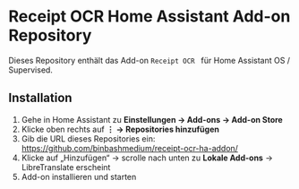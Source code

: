 # Receipt OCR Home Assistant Add-on Repository
Dieses Repository enthält das Add-on `Receipt OCR ` für Home Assistant OS / Supervised.
## Installation
1. Gehe in Home Assistant zu **Einstellungen → Add-ons → Add-on Store**
2. Klicke oben rechts auf **⋮ → Repositories hinzufügen**
3. Gib die URL dieses Repositories ein:
   https://github.com/binbashmedium/receipt-ocr-ha-addon/
4. Klicke auf „Hinzufügen“ → scrolle nach unten zu **Lokale Add-ons** → LibreTranslate erscheint
5. Add-on installieren und starten

